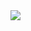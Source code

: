 <div id="social-badges">
         <img src="https://img.shields.io/badge/LinkedIn-blue?logo=linkedin&logoColor=white&style=for-the-badge" />
</div>

<!--
**james-parky/james-parky** is a ✨ _special_ ✨ repository because its `README.md` (this file) appears on your GitHub profile.

Here are some ideas to get you started:

- 🔭 I’m currently working on ...
- 🌱 I’m currently learning ...
- 👯 I’m looking to collaborate on ...
- 🤔 I’m looking for help with ...
- 💬 Ask me about ...
- 📫 How to reach me: ...
- 😄 Pronouns: ...
- ⚡ Fun fact: ...
-->
